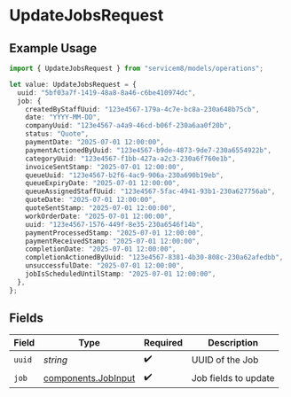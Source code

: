 # UpdateJobsRequest

## Example Usage

```typescript
import { UpdateJobsRequest } from "servicem8/models/operations";

let value: UpdateJobsRequest = {
  uuid: "5bf03a7f-1419-48a8-8a46-c6be410974dc",
  job: {
    createdByStaffUuid: "123e4567-179a-4c7e-bc8a-230a648b75cb",
    date: "YYYY-MM-DD",
    companyUuid: "123e4567-a4a9-46cd-b06f-230a6aa0f20b",
    status: "Quote",
    paymentDate: "2025-07-01 12:00:00",
    paymentActionedByUuid: "123e4567-b9de-4873-9de7-230a6554922b",
    categoryUuid: "123e4567-f1bb-427a-a2c3-230a6f760e1b",
    invoiceSentStamp: "2025-07-01 12:00:00",
    queueUuid: "123e4567-b2f6-4ac9-906a-230a690b19eb",
    queueExpiryDate: "2025-07-01 12:00:00",
    queueAssignedStaffUuid: "123e4567-5fac-4941-93b1-230a627756ab",
    quoteDate: "2025-07-01 12:00:00",
    quoteSentStamp: "2025-07-01 12:00:00",
    workOrderDate: "2025-07-01 12:00:00",
    uuid: "123e4567-1576-449f-8e35-230a6546f14b",
    paymentProcessedStamp: "2025-07-01 12:00:00",
    paymentReceivedStamp: "2025-07-01 12:00:00",
    completionDate: "2025-07-01 12:00:00",
    completionActionedByUuid: "123e4567-8381-4b30-808c-230a62afedbb",
    unsuccessfulDate: "2025-07-01 12:00:00",
    jobIsScheduledUntilStamp: "2025-07-01 12:00:00",
  },
};
```

## Fields

| Field                                                      | Type                                                       | Required                                                   | Description                                                |
| ---------------------------------------------------------- | ---------------------------------------------------------- | ---------------------------------------------------------- | ---------------------------------------------------------- |
| `uuid`                                                     | *string*                                                   | :heavy_check_mark:                                         | UUID of the Job                                            |
| `job`                                                      | [components.JobInput](../../models/components/jobinput.md) | :heavy_check_mark:                                         | Job fields to update                                       |